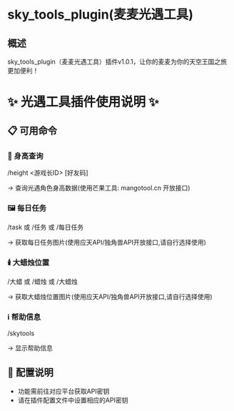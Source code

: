 # sky_tools_plugin(麦麦光遇工具)

## 概述
sky_tools_plugin（麦麦光遇工具）插件v1.0.1，让你的麦麦为你的天空王国之旅更加便利！

# ✨ 光遇工具插件使用说明 ✨

## 📋 可用命令

### 📏 身高查询

/height <游戏长ID> [好友码]

→ 查询光遇角色身高数据(使用芒果工具: mangotool.cn 开放接口)

### 🖼️ 每日任务

/task 或 /任务 或 /每日任务

→ 获取每日任务图片(使用应天API/独角兽API开放接口,请自行选择使用)

### 🕯️ 大蜡烛位置

/大蜡 或 /蜡烛 或 /大蜡烛

→ 获取大蜡烛位置图片(使用应天API/独角兽API开放接口,请自行选择使用)

### ℹ️ 帮助信息

/skytools

→ 显示帮助信息

## 🔧 配置说明

- 功能需前往对应平台获取API密钥
- 请在插件配置文件中设置相应的API密钥


